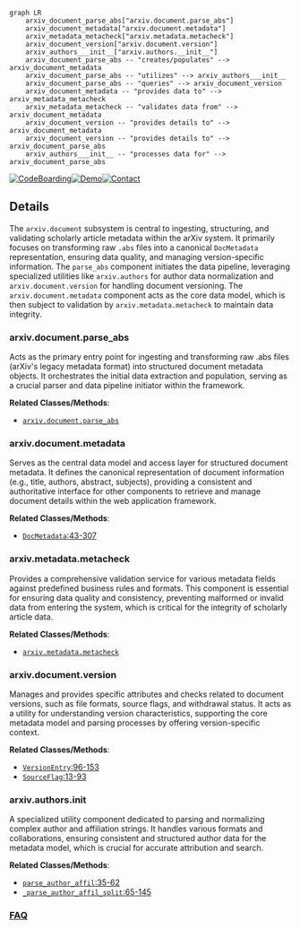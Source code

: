 ```mermaid
graph LR
    arxiv_document_parse_abs["arxiv.document.parse_abs"]
    arxiv_document_metadata["arxiv.document.metadata"]
    arxiv_metadata_metacheck["arxiv.metadata.metacheck"]
    arxiv_document_version["arxiv.document.version"]
    arxiv_authors___init__["arxiv.authors.__init__"]
    arxiv_document_parse_abs -- "creates/populates" --> arxiv_document_metadata
    arxiv_document_parse_abs -- "utilizes" --> arxiv_authors___init__
    arxiv_document_parse_abs -- "queries" --> arxiv_document_version
    arxiv_document_metadata -- "provides data to" --> arxiv_metadata_metacheck
    arxiv_metadata_metacheck -- "validates data from" --> arxiv_document_metadata
    arxiv_document_version -- "provides details to" --> arxiv_document_metadata
    arxiv_document_version -- "provides details to" --> arxiv_document_parse_abs
    arxiv_authors___init__ -- "processes data for" --> arxiv_document_parse_abs
```

[![CodeBoarding](https://img.shields.io/badge/Generated%20by-CodeBoarding-9cf?style=flat-square)](https://github.com/CodeBoarding/GeneratedOnBoardings)[![Demo](https://img.shields.io/badge/Try%20our-Demo-blue?style=flat-square)](https://www.codeboarding.org/demo)[![Contact](https://img.shields.io/badge/Contact%20us%20-%20contact@codeboarding.org-lightgrey?style=flat-square)](mailto:contact@codeboarding.org)

## Details

The `arxiv.document` subsystem is central to ingesting, structuring, and validating scholarly article metadata within the arXiv system. It primarily focuses on transforming raw `.abs` files into a canonical `DocMetadata` representation, ensuring data quality, and managing version-specific information. The `parse_abs` component initiates the data pipeline, leveraging specialized utilities like `arxiv.authors` for author data normalization and `arxiv.document.version` for handling document versioning. The `arxiv.document.metadata` component acts as the core data model, which is then subject to validation by `arxiv.metadata.metacheck` to maintain data integrity.

### arxiv.document.parse_abs
Acts as the primary entry point for ingesting and transforming raw .abs files (arXiv's legacy metadata format) into structured document metadata objects. It orchestrates the initial data extraction and population, serving as a crucial parser and data pipeline initiator within the framework.


**Related Classes/Methods**:

- <a href="https://github.com/arXiv/arxiv-base/blob/develop/arxiv/document/parse_abs.py" target="_blank" rel="noopener noreferrer">`arxiv.document.parse_abs`</a>


### arxiv.document.metadata
Serves as the central data model and access layer for structured document metadata. It defines the canonical representation of document information (e.g., title, authors, abstract, subjects), providing a consistent and authoritative interface for other components to retrieve and manage document details within the web application framework.


**Related Classes/Methods**:

- <a href="https://github.com/arXiv/arxiv-base/blob/develop/arxiv/document/metadata.py#L43-L307" target="_blank" rel="noopener noreferrer">`DocMetadata`:43-307</a>


### arxiv.metadata.metacheck
Provides a comprehensive validation service for various metadata fields against predefined business rules and formats. This component is essential for ensuring data quality and consistency, preventing malformed or invalid data from entering the system, which is critical for the integrity of scholarly article data.


**Related Classes/Methods**:

- <a href="https://github.com/arXiv/arxiv-base/blob/develop/arxiv/metadata/metacheck.py" target="_blank" rel="noopener noreferrer">`arxiv.metadata.metacheck`</a>


### arxiv.document.version
Manages and provides specific attributes and checks related to document versions, such as file formats, source flags, and withdrawal status. It acts as a utility for understanding version characteristics, supporting the core metadata model and parsing processes by offering version-specific context.


**Related Classes/Methods**:

- <a href="https://github.com/arXiv/arxiv-base/blob/develop/arxiv/document/version.py#L96-L153" target="_blank" rel="noopener noreferrer">`VersionEntry`:96-153</a>
- <a href="https://github.com/arXiv/arxiv-base/blob/develop/arxiv/document/version.py#L13-L93" target="_blank" rel="noopener noreferrer">`SourceFlag`:13-93</a>


### arxiv.authors.__init__
A specialized utility component dedicated to parsing and normalizing complex author and affiliation strings. It handles various formats and collaborations, ensuring consistent and structured author data for the metadata model, which is crucial for accurate attribution and search.


**Related Classes/Methods**:

- <a href="https://github.com/arXiv/arxiv-base/blob/develop/arxiv/authors/__init__.py#L35-L62" target="_blank" rel="noopener noreferrer">`parse_author_affil`:35-62</a>
- <a href="https://github.com/arXiv/arxiv-base/blob/develop/arxiv/authors/__init__.py#L65-L145" target="_blank" rel="noopener noreferrer">`_parse_author_affil_split`:65-145</a>




### [FAQ](https://github.com/CodeBoarding/GeneratedOnBoardings/tree/main?tab=readme-ov-file#faq)